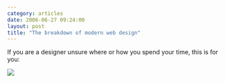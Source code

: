 ```yaml
---
category: articles
date: 2006-06-27 09:24:00
layout: post
title: "The breakdown of modern web design"
---
```


<p>If you are a designer unsure where or how you spend your time, this is for you:</p><p><img src="https://cdn.joaobordalo.com/images/static/blog/design.png"></p>
